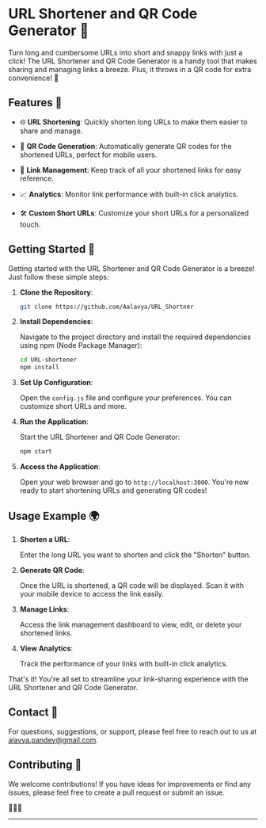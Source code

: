 
# URL Shortener and QR Code Generator 🚀

Turn long and cumbersome URLs into short and snappy links with just a click! The URL Shortener and QR Code Generator is a handy tool that makes sharing and managing links a breeze. 
Plus, it throws in a QR code for extra convenience! 🌟

## Features 🌈

- 🌐 **URL Shortening**: Quickly shorten long URLs to make them easier to share and manage.

- 📱 **QR Code Generation**: Automatically generate QR codes for the shortened URLs, perfect for mobile users.

- 📝 **Link Management**: Keep track of all your shortened links for easy reference.

- 📈 **Analytics**: Monitor link performance with built-in click analytics.

- 🛠️ **Custom Short URLs**: Customize your short URLs for a personalized touch.

## Getting Started 🚀

Getting started with the URL Shortener and QR Code Generator is a breeze! Just follow these simple steps:

1. **Clone the Repository**:

   ```bash
   git clone https://github.com/Aalavya/URL_Shortner
   ```

2. **Install Dependencies**:

   Navigate to the project directory and install the required dependencies using npm (Node Package Manager):

   ```bash
   cd URL-shortener
   npm install
   ```

3. **Set Up Configuration**:

   Open the `config.js` file and configure your preferences. You can customize short URLs and more.

4. **Run the Application**:

   Start the URL Shortener and QR Code Generator:

   ```bash
   npm start
   ```

5. **Access the Application**:

   Open your web browser and go to `http://localhost:3000`. You're now ready to start shortening URLs and generating QR codes!

## Usage Example 🌍

1. **Shorten a URL**:

   Enter the long URL you want to shorten and click the "Shorten" button.

2. **Generate QR Code**:

   Once the URL is shortened, a QR code will be displayed. Scan it with your mobile device to access the link easily.

3. **Manage Links**:

   Access the link management dashboard to view, edit, or delete your shortened links.

4. **View Analytics**:

   Track the performance of your links with built-in click analytics.

That's it! You're all set to streamline your link-sharing experience with the URL Shortener and QR Code Generator.

## Contact 📧

For questions, suggestions, or support, please feel free to reach out to us at alavya.pandey@gmail.com.

## Contributing 🤝

We welcome contributions! If you have ideas for improvements or find any issues, please feel free to create a pull request or submit an issue.

 🚀🌐📱

---
